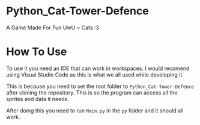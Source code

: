 # Python_Cat-Tower-Defence
A Game Made For Fun
UwU ~ Cats :3

# How To Use
To use it you need an IDE that can work in workspaces. I would recomend using Visual Studio Code as this is what we all used while developing it.

This is because you need to set the root folder to `Python_Cat-Tower-Defence` after cloning the repository. This is so the program can access all the sprites and data it needs.

After doing this you need to run `Main.py` in the `py` folder and it should all work.
